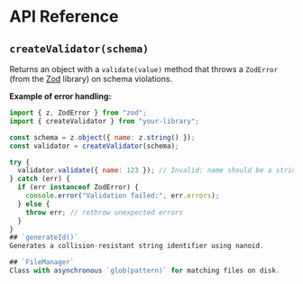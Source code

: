 # API Reference

## `createValidator(schema)`
Returns an object with a `validate(value)` method that throws a `ZodError` (from the [Zod](https://github.com/colinhacks/zod) library) on schema violations.

**Example of error handling:**

```js
import { z, ZodError } from "zod";
import { createValidator } from "your-library";

const schema = z.object({ name: z.string() });
const validator = createValidator(schema);

try {
  validator.validate({ name: 123 }); // Invalid: name should be a string
} catch (err) {
  if (err instanceof ZodError) {
    console.error("Validation failed:", err.errors);
  } else {
    throw err; // rethrow unexpected errors
  }
}
## `generateId()`
Generates a collision-resistant string identifier using nanoid.

## `FileManager`
Class with asynchronous `glob(pattern)` for matching files on disk.
